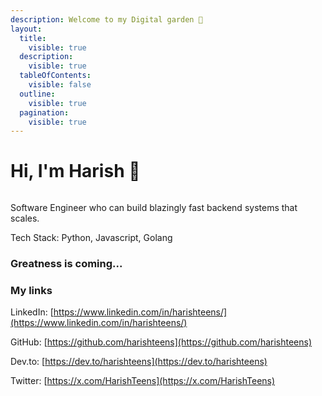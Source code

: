 ```yaml
---
description: Welcome to my Digital garden 🎉
layout:
  title:
    visible: true
  description:
    visible: true
  tableOfContents:
    visible: false
  outline:
    visible: true
  pagination:
    visible: true
---
```


# Hi, I'm Harish 👋

<figure><img src=".gitbook/assets/HEIC to PNG conversion.png" alt=""><figcaption></figcaption></figure>

Software Engineer who can build blazingly fast backend systems that scales.

Tech Stack: Python, Javascript, Golang

### &#x20;                                                    Greatness is coming...



### My links

LinkedIn: [https://www.linkedin.com/in/harishteens/](https://www.linkedin.com/in/harishteens/)

GitHub: [https://github.com/harishteens](https://github.com/harishteens)

Dev.to: [https://dev.to/harishteens](https://dev.to/harishteens)

Twitter: [https://x.com/HarishTeens](https://x.com/HarishTeens)

